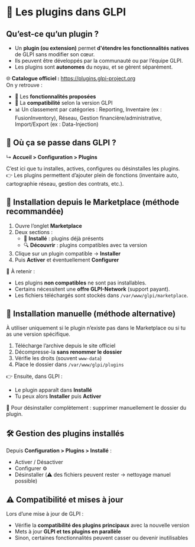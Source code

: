 # 🧩 Les plugins dans GLPI

## **Qu’est-ce qu’un plugin ?**
- Un **plugin (ou extension)** permet **d'étendre les fonctionnalités natives** de GLPI sans modifier son cœur.  
- Ils peuvent être développés par la communauté ou par l’équipe GLPI.  
- Les plugins sont **autonomes** du noyau, et se gèrent séparément.  

🌐 **Catalogue officiel :** <https://plugins.glpi-project.org>  
On y retrouve :  
- 🔎 Les **fonctionnalités proposées**  
- 🔄 La **compatibilité** selon la version GLPI  
- 📊 Un classement par catégories : Reporting, Inventaire (ex : FusionInventory), Réseau, Gestion financière/administrative, Import/Export (ex : Data-Injection)  


## **📍 Où ça se passe dans GLPI ?**  
↳ **Accueil > Configuration > Plugins**

C’est ici que tu installes, actives, configures ou désinstalles les plugins.  
👉 Les plugins permettent d’ajouter plein de fonctions (inventaire auto, cartographie réseau, gestion des contrats, etc.).


## **🛒 Installation depuis le Marketplace (méthode recommandée)**
1. Ouvre l’onglet **Marketplace**  
2. Deux sections :  
   - 🧩 **Installé** : plugins déjà présents  
   - 🔍 **Découvrir** : plugins compatibles avec ta version  
3. Clique sur un plugin compatible → **Installer**  
4. Puis **Activer** et éventuellement **Configurer**  

🧠 À retenir :  
- Les plugins **non compatibles** ne sont pas installables.  
- Certains nécessitent une **offre GLPI-Network** (support payant).  
- Les fichiers téléchargés sont stockés dans `/var/www/glpi/marketplace`.


## **📁 Installation manuelle (méthode alternative)**
À utiliser uniquement si le plugin n’existe pas dans le Marketplace ou si tu as une version spécifique.

1. Télécharge l’archive depuis le site officiel  
2. Décompresse-la **sans renommer le dossier**  
3. Vérifie les droits (souvent `www-data`)  
4. Place le dossier dans `/var/www/glpi/plugins`  

👉 Ensuite, dans GLPI :  
- Le plugin apparaît dans **Installé**  
- Tu peux alors **Installer** puis **Activer**  

🧹 Pour désinstaller complètement : supprimer manuellement le dossier du plugin.  


## **🛠️ Gestion des plugins installés**
Depuis **Configuration > Plugins > Installé** :  
- Activer / Désactiver  
- Configurer ⚙️  
- Désinstaller (⚠️ des fichiers peuvent rester → nettoyage manuel possible)  


## **⚠️ Compatibilité et mises à jour**
Lors d’une mise à jour de GLPI :  
- Vérifie la **compatibilité des plugins principaux** avec la nouvelle version  
- Mets à jour **GLPI et tes plugins en parallèle**  
- Sinon, certaines fonctionnalités peuvent casser ou devenir inutilisables

